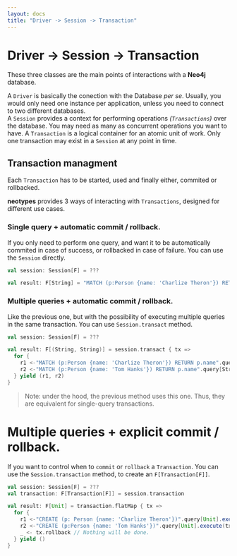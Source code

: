 ```yaml
---
layout: docs
title: "Driver -> Session -> Transaction"
---
```


# Driver -> Session -> Transaction

These three classes are the main points of interactions with a **Neo4j** database.

A `Driver` is basically the conection with the Database _per se_. Usually, you would only need one instance per application, unless you need to connect to two different databases.<br>
A `Session` provides a context for performing operations _(`Transactions`)_ over the database. You may need as many as concurrent operations you want to have.
A `Transaction` is a logical container for an atomic unit of work. Only one transaction may exist in a `Session` at any point in time.

## Transaction managment

Each `Transaction` has to be started, used and finally either, commited or rollbacked.

**neotypes** provides 3 ways of interacting with `Transactions`, designed for different use cases.

### Single query + automatic commit / rollback.

If you only need to perform one query, and want it to be automatically commited in case of success, or rollbacked in case of failure.
You can use the `Session` directly.

```scala
val session: Session[F] = ???

val result: F[String] = "MATCH (p:Person {name: 'Charlize Theron'}) RETURN p.name".query[String].single(session)
```

### Multiple queries + automatic commit / rollback.

Like the previous one, but with the possibility of executing multiple queries in the same transaction.
You can use `Session.transact` method.

```scala
val session: Session[F] = ???

val result: F[(String, String)] = session.transact { tx =>
  for {
    r1 <-"MATCH (p:Person {name: 'Charlize Theron'}) RETURN p.name".query[String].single(tx)
    r2 <-"MATCH (p:Person {name: 'Tom Hanks'}) RETURN p.name".query[String].single(tx)
  } yield (r1, r2)
}
```

> Note: under the hood, the previous method uses this one. Thus, they are equivalent for single-query transactions.

# Multiple queries + explicit commit / rollback.

If you want to control when to `commit` or `rollback` a `Transaction`.
You can use the `Session.transaction` method, to create an `F[Transaction[F]]`.

```scala
val session: Session[F] = ???
val transaction: F[Transaction[F]] = session.transaction

val result: F[Unit] = transaction.flatMap { tx =>
  for {
    r1 <-"CREATE (p: Person {name: 'Charlize Theron'})".query[Unit].execute(tx)
    r2 <-"CREATE (p:Person {name: 'Tom Hanks'})".query[Unit].execute(tx)
    _ <- tx.rollback // Nothing will be done.
  } yield ()
}
```
